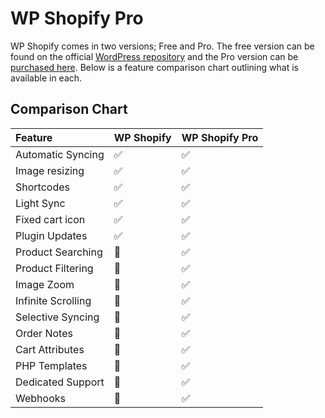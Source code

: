 # WP Shopify Pro

WP Shopify comes in two versions; Free and Pro. The free version can be found on the official [WordPress repository](https://wordpress.org/plugins/wpshopify/) and the Pro version can be [purchased here](https://wpshop.io/purchase). Below is a feature comparison chart outlining what is available in each.

## Comparison Chart

| Feature            | WP Shopify                     | WP Shopify Pro                 |
| :----------------- | :----------------------------- | :----------------------------- |
| Automatic Syncing  | <span class="icon-l">✅</span> | <span class="icon-l">✅</span> |
| Image resizing     | <span class="icon-l">✅</span> | <span class="icon-l">✅</span> |
| Shortcodes         | <span class="icon-l">✅</span> | <span class="icon-l">✅</span> |
| Light Sync         | <span class="icon-l">✅</span> | <span class="icon-l">✅</span> |
| Fixed cart icon    | <span class="icon-l">✅</span> | <span class="icon-l">✅</span> |
| Plugin Updates     | <span class="icon-l">✅</span> | <span class="icon-l">✅</span> |
| Product Searching  | <span class="icon-l">🚫</span> | <span class="icon-l">✅</span> |
| Product Filtering  | <span class="icon-l">🚫</span> | <span class="icon-l">✅</span> |
| Image Zoom         | <span class="icon-l">🚫</span> | <span class="icon-l">✅</span> |
| Infinite Scrolling | <span class="icon-l">🚫</span> | <span class="icon-l">✅</span> |
| Selective Syncing  | <span class="icon-l">🚫</span> | <span class="icon-l">✅</span> |
| Order Notes        | <span class="icon-l">🚫</span> | <span class="icon-l">✅</span> |
| Cart Attributes    | <span class="icon-l">🚫</span> | <span class="icon-l">✅</span> |
| PHP Templates      | <span class="icon-l">🚫</span> | <span class="icon-l">✅</span> |
| Dedicated Support  | <span class="icon-l">🚫</span> | <span class="icon-l">✅</span> |
| Webhooks           | <span class="icon-l">🚫</span> | <span class="icon-l">✅</span> |
